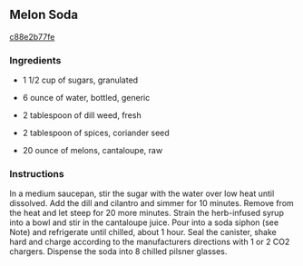 ## Melon Soda

[c88e2b77fe](http://www.foodandwine.com/recipes/melon-soda)

### Ingredients

 - 1 1/2 cup of sugars, granulated

 - 6 ounce of water, bottled, generic

 - 2 tablespoon of dill weed, fresh

 - 2 tablespoon of spices, coriander seed

 - 20 ounce of melons, cantaloupe, raw

### Instructions

In a medium saucepan, stir the sugar with the water over low heat until dissolved. Add the dill and cilantro and simmer for 10 minutes. Remove from the heat and let steep for 20 more minutes. Strain the herb-infused syrup into a bowl and stir in the cantaloupe juice. Pour into a soda siphon (see Note) and refrigerate until chilled, about 1 hour. Seal the canister, shake hard and charge according to the manufacturers directions with 1 or 2 CO2 chargers. Dispense the soda into 8 chilled pilsner glasses.